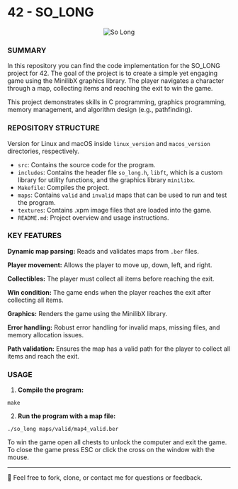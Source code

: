 # 42 - SO_LONG

<p align="center">
  <img src="https://github.com/ricvrdv/so_long/blob/main/so_long.gif" alt="So Long">
</p>


### SUMMARY
In this repository you can find the code implementation for the SO_LONG project for 42. The goal of the project is to create a simple yet engaging game using the MinilibX graphics library. The player navigates a character through a map, collecting items and reaching the exit to win the game.

This project demonstrates skills in C programming, graphics programming, memory management, and algorithm design (e.g., pathfinding).

### REPOSITORY STRUCTURE
Version for Linux and macOS inside `linux_version` and `macos_version` directories, respectively.
- `src`: Contains the source code for the program.
- `includes`: Contains the header file `so_long.h`, `libft`, which is a custom library for utility functions, and the graphics library `minilibx`.
- `Makefile`: Compiles the project.
- `maps`: Contains `valid` and `invalid` maps that can be used to run and test the program.
- `textures`: Contains .xpm image files that are loaded into the game.
- `README.md`: Project overview and usage instructions.

### KEY FEATURES
**Dynamic map parsing:** Reads and validates maps from `.ber` files.

**Player movement:** Allows the player to move up, down, left, and right.

**Collectibles:** The player must collect all items before reaching the exit.

**Win condition:** The game ends when the player reaches the exit after collecting all items.

**Graphics:** Renders the game using the MinilibX library.

**Error handling:** Robust error handling for invalid maps, missing files, and memory allocation issues.

**Path validation:** Ensures the map has a valid path for the player to collect all items and reach the exit.

### USAGE
1. **Compile the program:**
```
make
```

2. **Run the program with a map file:**
```
./so_long maps/valid/map4_valid.ber
```

To win the game open all chests to unlock the computer and exit the game. To close the game press ESC or click the cross on the window with the mouse.

----
🐸 Feel free to fork, clone, or contact me for questions or feedback. 




